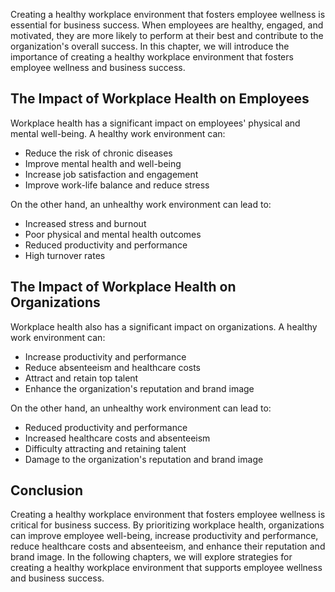 
Creating a healthy workplace environment that fosters employee wellness is essential for business success. When employees are healthy, engaged, and motivated, they are more likely to perform at their best and contribute to the organization's overall success. In this chapter, we will introduce the importance of creating a healthy workplace environment that fosters employee wellness and business success.

The Impact of Workplace Health on Employees
-------------------------------------------

Workplace health has a significant impact on employees' physical and mental well-being. A healthy work environment can:

* Reduce the risk of chronic diseases
* Improve mental health and well-being
* Increase job satisfaction and engagement
* Improve work-life balance and reduce stress

On the other hand, an unhealthy work environment can lead to:

* Increased stress and burnout
* Poor physical and mental health outcomes
* Reduced productivity and performance
* High turnover rates

The Impact of Workplace Health on Organizations
-----------------------------------------------

Workplace health also has a significant impact on organizations. A healthy work environment can:

* Increase productivity and performance
* Reduce absenteeism and healthcare costs
* Attract and retain top talent
* Enhance the organization's reputation and brand image

On the other hand, an unhealthy work environment can lead to:

* Reduced productivity and performance
* Increased healthcare costs and absenteeism
* Difficulty attracting and retaining talent
* Damage to the organization's reputation and brand image

Conclusion
----------

Creating a healthy workplace environment that fosters employee wellness is critical for business success. By prioritizing workplace health, organizations can improve employee well-being, increase productivity and performance, reduce healthcare costs and absenteeism, and enhance their reputation and brand image. In the following chapters, we will explore strategies for creating a healthy workplace environment that supports employee wellness and business success.
